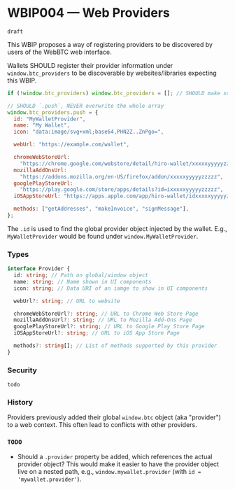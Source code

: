 # WBIP004 — Web Providers

`draft`

This WBIP proposes a way of registering providers to be discovered by users of the WebBTC web interface.

Wallets SHOULD register their provider information under `window.btc_providers` to be discoverable by websites/libraries expecting this WBIP.

```js
if (!window.btc_providers) window.btc_providers = []; // SHOULD make sure the array exists

// SHOULD `.push`, NEVER overwrite the whole array
window.btc_providers.push = {
  id: "MyWalletProvider",
  name: "My Wallet",
  icon: "data:image/svg+xml;base64,PHN2Z..ZnPgo=",

  webUrl: "https://example.com/wallet",

  chromeWebStoreUrl:
    "https://chrome.google.com/webstore/detail/hiro-wallet/xxxxxyyyyyzzzzz",
  mozillaAddOnsUrl:
    "https://addons.mozilla.org/en-US/firefox/addon/xxxxxyyyyyzzzzz",
  googlePlayStoreUrl:
    "https://play.google.com/store/apps/details?id=ixxxxxyyyyyzzzzz",
  iOSAppStoreUrl: "https://apps.apple.com/app/hiro-wallet/idxxxxxyyyyyzzzzz",

  methods: ["getAddresses", "makeInvoice", "signMessage"],
};
```

The `.id` is used to find the global provider object injected by the wallet.
E.g., `MyWalletProvider` would be found under `window.MyWalletProvider`.

### Types

```ts
interface Provider {
  id: string; // Path on global/window object
  name: string; // Name shown in UI components
  icon: string; // Data URI of an iamge to show in UI components

  webUrl?: string; // URL to website

  chromeWebStoreUrl?: string; // URL to Chrome Web Store Page
  mozillaAddOnsUrl?: string; // URL to Mozilla Add-Ons Page
  googlePlayStoreUrl?: string; // URL to Google Play Store Page
  iOSAppStoreUrl?: string; // URL to iOS App Store Page

  methods?: string[]; // List of methods supported by this provider
}
```

### Security

`todo`

### History

Providers previously added their global `window.btc` object (aka "provider") to a web context. This often lead to conflicts with other providers.

### `TODO`

- Should a `.provider` property be added, which references the actual provider object?
  This would make it easier to have the provider object live on a nested path, e.g., `window.mywallet.provider` (with `id = 'mywallet.provider'`).
